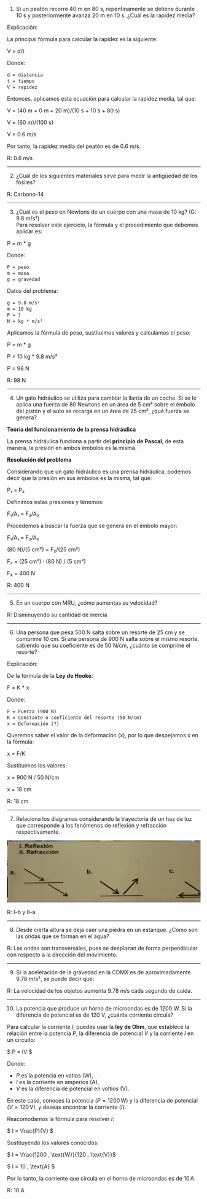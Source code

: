 1. Si un peatón recorre 40 m en 80 s, repentinamente se detiene durante 10 s y posteriormente avanza 20 m en 10 s. ¿Cuál es la rapidez media? 

Explicación:

La principal fórmula para calcular la rapidez es la siguiente:

V = d/t

Donde:

    d = distancia
    t = tiempo
    V = rapidez

Entonces, aplicamos esta ecuación para calcular la rapidez media, tal que:

V = (40 m + 0 m + 20 m)/(10 s + 10 s + 80 s)

V = (60 m)/(100 s)

V = 0.6 m/s

Por tanto, la rapidez media del peatón es de 0.6 m/s.

R: 0.6 m/s 

--- 
2. ¿Cuál de los siguientes materiales sirve para medir la antigüedad de los fósiles? 

R: Carbono-14 

---
3. ¿Cuál es el peso en Newtons de un cuerpo con una masa de 10 kg? (G: 9.8 m/s²)  
Para resolver este ejercicio, la fórmula y el procedimiento que debemos aplicar es:

P = m * g

Donde:

    P = peso
    m = masa
    g = gravedad

Datos del problema:

    g = 9.8 m/s²
    m = 10 kg
    P = ?
    N = kg * m/s²

Aplicamos la fórmula de peso, sustituimos valores y calculamos el peso:

P = m * g

P = 10 kg * 9.8 m/s²

P = 98 N

R: 98 N

---

4. Un gato hidráulico se utiliza para cambiar la llanta de un coche. Si se le aplica una fuerza de 80 Newtons en un área de 5 cm² sobre el émbolo del pistón y el auto se recarga en un área de 25 cm², ¿qué fuerza se genera?

**Teoría del funcionamiento de la prensa hidráulica**  

La prensa hidráulica funciona a partir del **principio de Pascal**, de esta manera, la presión en ambos émbolos es la misma.

**Resolución del problema**  

Considerando que un gato hidráulico es una prensa hidráulica, podemos decir que la presión en sus émbolos es la misma, tal que:

P₁ = P₂

Definimos estas presiones y tenemos:

F₁/A₁ = F₂/A₂

Procedemos a buscar la fuerza que se genera en el émbolo mayor:

F₁/A₁ = F₂/A₂

(80 N)/(5 cm²) = F₂/(25 cm²)

F₂ = (25 cm²) · (80 N) / (5 cm²)

F₂ = 400 N

R: 400 N        

---

5. En un cuerpo con MRU, ¿cómo aumentas su velocidad?  

R: Disminuyendo su cantidad de inercia  

---

6. Una persona que pesa 500 N salta sobre un resorte de 25 cm y se comprime 10 cm. Si una persona de 900 N salta sobre el mismo resorte, sabiendo que su coeficiente es de 50 N/cm, ¿cuánto se comprime el resorte?  

Explicación:

De la fórmula de la **Ley de Hooke**:

F = K * x

Donde:

    F = Fuerza (900 N)
    K = Constante o coeficiente del resorte (50 N/cm)
    x = Deformación (?)

Queremos saber el valor de la deformación (x), por lo que despejamos x en la fórmula:

x = F/K

Sustituimos los valores:

x = 900 N / 50 N/cm

x = 18 cm

R: 18 cm 

---

7. Relaciona los diagramas considerando la trayectoria de un haz de luz que corresponde a los fenómenos de reflexión y refracción respectivamente.  

![Problema 07](./images/F02_07.png)  

R: I-b y II-a  

---

8. Desde cierta altura se deja caer una piedra en un estanque. ¿Cómo son las ondas que se forman en el agua?  

R: Las ondas son transversales, pues se desplazan de forma perpendicular con respecto a la dirección del movimiento.  

---

9. Si la aceleración de la gravedad en la CDMX es de aproximadamente 9.78 m/s², se puede decir que:  

R: La velocidad de los objetos aumenta 9.78 m/s cada segundo de caída.  

---

10. La potencia que produce un horno de microondas es de 1200 W. Si la diferencia de potencial es de 120 V, ¿cuánta corriente circula?  

Para calcular la corriente $I$, puedes usar la **ley de Ohm**, que establece la relación entre la potencia $P$, la diferencia de potencial $V$ y la corriente $I$ en un circuito:

$ P = IV $

Donde:

- $P$ es la potencia en vatios (W),
- $I$ es la corriente en amperios (A),
- $V$ es la diferencia de potencial en voltios (V).

En este caso, conoces la potencia ($P = 1200 \, \text{W}$) y la diferencia de potencial ($V = 120 \, \text{V}$), y deseas encontrar la corriente ($I$).

Reacomodamos la fórmula para resolver $I$:

$ I = \frac{P}{V} $

Sustituyendo los valores conocidos:

$ I = \frac{1200 \, \text{W}}{120 \, \text{V}}$

$ I = 10 \, \text{A} $

Por lo tanto, la corriente que circula en el horno de microondas es de $10 \, \text{A}$.  

R: 10 A  
